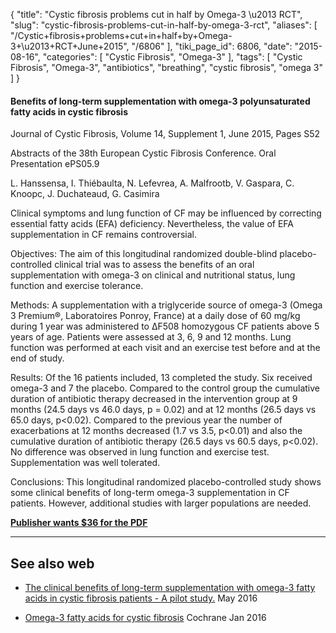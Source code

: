 {
    "title": "Cystic fibrosis problems cut in half by Omega-3 \u2013 RCT",
    "slug": "cystic-fibrosis-problems-cut-in-half-by-omega-3-rct",
    "aliases": [
        "/Cystic+fibrosis+problems+cut+in+half+by+Omega-3+\u2013+RCT+June+2015",
        "/6806"
    ],
    "tiki_page_id": 6806,
    "date": "2015-08-16",
    "categories": [
        "Cystic Fibrosis",
        "Omega-3"
    ],
    "tags": [
        "Cystic Fibrosis",
        "Omega-3",
        "antibiotics",
        "breathing",
        "cystic fibrosis",
        "omega 3"
    ]
}


#### Benefits of long-term supplementation with omega-3 polyunsaturated fatty acids in cystic fibrosis

Journal of Cystic Fibrosis, Volume 14, Supplement 1, June 2015, Pages S52

Abstracts of the 38th European Cystic Fibrosis Conference. Oral Presentation ePS05.9

L. Hanssensa, I. Thiébaulta, N. Lefevrea, A. Malfrootb, V. Gaspara, C. Knoopc, J. Duchateaud, G. Casimira

Clinical symptoms and lung function of CF may be influenced by correcting essential fatty acids (EFA) deficiency. Nevertheless, the value of EFA supplementation in CF remains controversial.

Objectives: The aim of this longitudinal randomized double-blind placebo-controlled clinical trial was to assess the benefits of an oral supplementation with omega-3 on clinical and nutritional status, lung function and exercise tolerance.

Methods: A supplementation with a triglyceride source of omega-3 (Omega 3 Premium®, Laboratoires Ponroy, France) at a daily dose of 60 mg/kg during 1 year was administered to ΔF508 homozygous CF patients above 5 years of age. Patients were assessed at 3, 6, 9 and 12 months. Lung function was performed at each visit and an exercise test before and at the end of study.

Results: Of the 16 patients included, 13 completed the study. Six received omega-3 and 7 the placebo. Compared to the control group the cumulative duration of antibiotic therapy decreased in the intervention group at 9 months (24.5 days vs 46.0 days, p = 0.02) and at 12 months (26.5 days vs 65.0 days, p<0.02). Compared to the previous year the number of exacerbations at 12 months decreased (1.7 vs 3.5, p<0.01) and also the cumulative duration of antibiotic therapy (26.5 days vs 60.5 days, p<0.02). No difference was observed in lung function and exercise test. Supplementation was well tolerated.

Conclusions: This longitudinal randomized placebo-controlled study shows some clinical benefits of long-term omega-3 supplementation in CF patients. However, additional studies with larger populations are needed.

 **[Publisher wants $36 for the PDF](http://www.sciencedirect.com/science/article/pii/S1569199315301685)** 

---

## See also web

* [The clinical benefits of long-term supplementation with omega-3 fatty acids in cystic fibrosis patients - A pilot study.](https://www.ncbi.nlm.nih.gov/pubmed/27154364) May 2016

* [Omega-3 fatty acids for cystic fibrosis](https://www.ncbi.nlm.nih.gov/pubmed/26730723) Cochrane Jan 2016

<!-- ~tc~ (alias(Cystic fibrosis problems cut in half by Omega-3 – RCT)) ~/tc~ -->